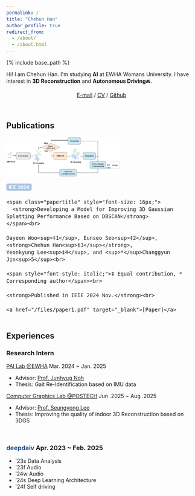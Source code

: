 ```yaml
---
permalink: /
title: "Chehun Han"
author_profile: true
redirect_from: 
  - /about/
  - /about.html
---
```


{% include base_path %}

Hi! I am Chehun Han. I'm studying **AI** at EWHA Womans University. I have interest in **3D Reconstruction** and **Autonomous Driving**🚘.

<p align="center">
  <a href="mailto:chehunhan16@gmail.com">E-mail</a> /
  <a href="/files/cv_0726.pdf" target="_blank">CV</a> /
  <a href="https://github.com/chehun16">Github</a>
</p>


<br>


Publications
------

<div style="display: flex; flex-wrap: wrap; gap: 16px; align-items: flex-start; margin-bottom: 32px;">
  <img src="/images/3dgs.png" alt="3dgs"
       style="width: 300px; max-width: 100%; object-fit: cover; border-radius: 5px; flex-shrink: 0;">

  <div style="font-size: 16px; min-width: 200px; flex: 1;">
    <div style="background-color: #a7c3e4ff; color: white; font-size: 12px; font-weight: bold;
                padding: 2px 6px; border-radius: 4px; display: inline-block; margin-bottom: 4px;">
      IEIE 2024
    </div><br>
    
    <span class="papertitle" style="font-size: 16px;">
      <strong>Developing a Model for Improving 3D Gaussian Splatting Performance Based on DBSCAN</strong>
    </span><br>
    
    Dayeon Woo<sup>‡1</sup>, Eunseo Seo<sup>‡2</sup>, <strong>Chehun Han<sup>‡3</sup></strong>, 
    Yeonkyung Lee<sup>‡4</sup>, and <sup>*</sup>Changgyun Jin<sup>5</sup><br>

    <span style="font-style: italic;">‡ Equal contribution, * Corresponding author</span><br>
    
    <strong>Published in IEIE 2024 Nov.</strong><br>
    
    <a href="/files/paper1.pdf" target="_blank">[Paper]</a>
  </div>
</div>

Experiences
------

### Research Intern

[PAI Lab @EWHA](https://pai.ewha.ac.kr/) Mar. 2024 ~ Jan. 2025
- Advisor: [Prof. Junhyug Noh](https://www.ewha.ac.kr/ewha/professor/info.do?mode=view&pId=LK0DaxFnRPPwFOB%2FSShoqg%3D%3D)
- Thesis: Gait Re-Identification based on IMU data

[Computer Graphics Lab @POSTECH](https://cg.postech.ac.kr/) Jun .2025 ~ Aug .2025
- Advisor: [Prof. Seungyong Lee](https://cg.postech.ac.kr/leesy/)
- Thesis: Improving the quality of indoor 3D Reconstruction based on 3DGS

<br>

### <a href="https://deepdaiv.oopy.io/" style="color: #264a8e; text-decoration: none;">**deepdaiv**</a> Apr. 2023 ~ Feb. 2025
- '23s Data Analysis
- '23f Audio
- ‘24w Audio
- ‘24s Deep Learning Architecture
- '24f Self driving

